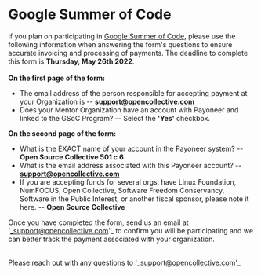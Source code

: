 # Google Summer of Code

If you plan on participating in [Google Summer of Code](https://opencollective.com/redirect?url=https%3A%2F%2Fsummerofcode.withgoogle.com%2Fprograms%2F2022), please use the following information when answering the form's questions to ensure accurate invoicing and processing of payments. The deadline to complete this form is **Thursday, May 26th 2022**.\
\
**On the first page of the form:**

* The email address of the person responsible for accepting payment at your Organization is -- **support@opencollective.com**
* Does your Mentor Organization have an account with Payoneer and linked to the GSoC Program? -- Select the **'Yes'** checkbox.

**On the second page of the form:**

* What is the EXACT name of your account in the Payoneer system? --\
  **Open Source Collective 501 c 6**
* What is the email address associated with this Payoneer account? -- **support@opencollective.com**
* If you are accepting funds for several orgs, have Linux Foundation, NumFOCUS, Open Collective, Software Freedom Conservancy, Software in the Public Interest, or another fiscal sponsor, please note it here. -- **Open Source Collective**

Once you have completed the form, send us an email at '_support@opencollective.com'_ to confirm you will be participating and we can better track the payment associated with your organization.

\
Please reach out with any questions to '_support@opencollective.com'_
